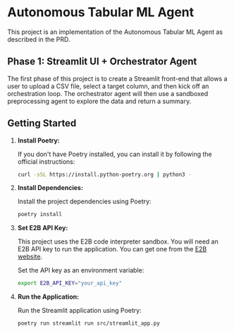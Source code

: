 # Autonomous Tabular ML Agent

This project is an implementation of the Autonomous Tabular ML Agent as described in the PRD.

## Phase 1: Streamlit UI + Orchestrator Agent

The first phase of this project is to create a Streamlit front-end that allows a user to upload a CSV file, select a target column, and then kick off an orchestration loop. The orchestrator agent will then use a sandboxed preprocessing agent to explore the data and return a summary.

## Getting Started

1. **Install Poetry:**

   If you don't have Poetry installed, you can install it by following the official instructions:
   ```bash
   curl -sSL https://install.python-poetry.org | python3 -
   ```

2. **Install Dependencies:**

   Install the project dependencies using Poetry:
   ```bash
   poetry install
   ```

3. **Set E2B API Key:**

   This project uses the E2B code interpreter sandbox. You will need an E2B API key to run the application. You can get one from the [E2B website](https://e2b.dev/).

   Set the API key as an environment variable:
   ```bash
   export E2B_API_KEY="your_api_key"
   ```

4. **Run the Application:**

   Run the Streamlit application using Poetry:
   ```bash
   poetry run streamlit run src/streamlit_app.py
   ```
